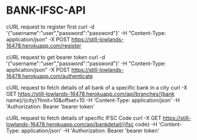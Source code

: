 # BANK-IFSC-API


cURL request to register first
curl -d '{"username":"user","password":"password"}' -H "Content-Type: application/json" -X POST https://still-lowlands-16478.herokuapp.com/register

cURL request to get bearer token
curl -d '{"username":"user","password":"password"}' -H "Content-Type: application/json" -X POST https://still-lowlands-16478.herokuapp.com/authenticate

cURL request to fetch details of all bank of a specific bank in a city
curl -X GET https://still-lowlands-16478.herokuapp.com/api/branches/{bank name}/{city}?limit=10&offset=10 -H 'Content-Type: application/json' -H 'Authorization: Bearer 'bearer token'

cURL request to fetch details of specific IFSC Code
curl -X GET https://still-lowlands-16478.herokuapp.com/api/bankdetail/{ifsc code} -H 'Content-Type: application/json' -H 'Authorization: Bearer 'bearer token'


